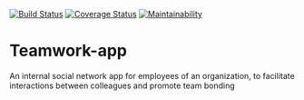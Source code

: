[![Build Status](https://travis-ci.org/MicahBala/Teamwork-app.svg?branch=develop)](https://travis-ci.org/MicahBala/Teamwork-app) [![Coverage Status](https://coveralls.io/repos/github/MicahBala/Teamwork-app/badge.svg?branch=develop)](https://coveralls.io/github/MicahBala/Teamwork-app?branch=develop) [![Maintainability](https://api.codeclimate.com/v1/badges/a6968562b70a7366b747/maintainability)](https://codeclimate.com/github/MicahBala/Teamwork-app/maintainability)

# Teamwork-app

An internal social network app for employees of an organization, to facilitate interactions between colleagues and promote team bonding

